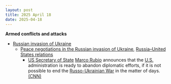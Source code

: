 ```yaml
---
layout: post
title: 2025 April 18
date: 2025-04-18
---
```



**Armed conflicts and attacks**

* [Russian invasion of Ukraine](https://en.wikipedia.org/wiki/Russian_invasion_of_Ukraine "Russian invasion of Ukraine")
  + [Peace negotiations in the Russian invasion of Ukraine](https://en.wikipedia.org/wiki/Peace_negotiations_in_the_Russian_invasion_of_Ukraine "Peace negotiations in the Russian invasion of Ukraine"), [Russia–United States relations](https://en.wikipedia.org/wiki/Russia%E2%80%93United_States_relations "Russia–United States relations")
    - [US Secretary of State](https://en.wikipedia.org/wiki/US_Secretary_of_State "US Secretary of State") [Marco Rubio](https://en.wikipedia.org/wiki/Marco_Rubio "Marco Rubio") announces that the [U.S.](https://en.wikipedia.org/wiki/U.S. "U.S.") administration is ready to abandon diplomatic efforts, if it is not possible to end the [Russo-Ukrainian War](https://en.wikipedia.org/wiki/Russo-Ukrainian_War "Russo-Ukrainian War") in the matter of days. [(CNN)](https://edition.cnn.com/2025/04/18/europe/rubio-russia-war-in-ukraine-us-talks-intl-hnk/index.html)

